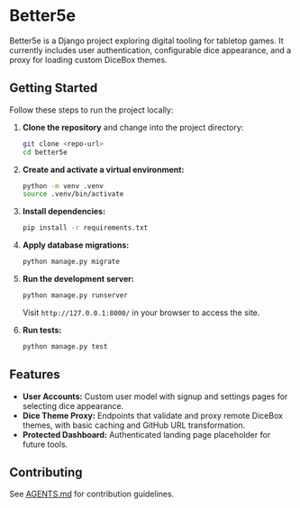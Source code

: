 # Better5e

Better5e is a Django project exploring digital tooling for tabletop games. It currently includes user authentication, configurable dice appearance, and a proxy for loading custom DiceBox themes.

## Getting Started

Follow these steps to run the project locally:

1. **Clone the repository** and change into the project directory:
   ```bash
   git clone <repo-url>
   cd better5e
   ```
2. **Create and activate a virtual environment:**
   ```bash
   python -m venv .venv
   source .venv/bin/activate
   ```
3. **Install dependencies:**
   ```bash
   pip install -r requirements.txt
   ```
4. **Apply database migrations:**
   ```bash
   python manage.py migrate
   ```
5. **Run the development server:**
   ```bash
   python manage.py runserver
   ```
   Visit `http://127.0.0.1:8000/` in your browser to access the site.

6. **Run tests:**
   ```bash
   python manage.py test
   ```

## Features

- **User Accounts:** Custom user model with signup and settings pages for selecting dice appearance.
- **Dice Theme Proxy:** Endpoints that validate and proxy remote DiceBox themes, with basic caching and GitHub URL transformation.
- **Protected Dashboard:** Authenticated landing page placeholder for future tools.

## Contributing

See [AGENTS.md](AGENTS.md) for contribution guidelines.

